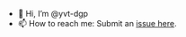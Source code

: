 - 👋 Hi, I’m @yvt-dgp
- 📫 How to reach me: Submit an [issue here](https://github.com/yvt-dgp/yvt-dgp/issues).

